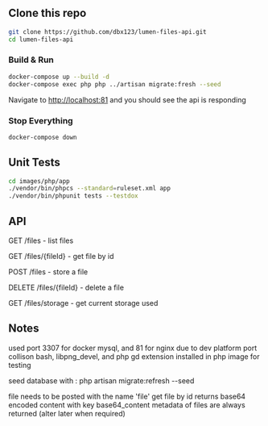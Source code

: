 ## Clone this repo

```bash
git clone https://github.com/dbx123/lumen-files-api.git
cd lumen-files-api
```

### Build & Run

```bash
docker-compose up --build -d
docker-compose exec php php ../artisan migrate:fresh --seed
```

Navigate to [http://localhost:81](http://localhost:81) and you should see the api is responding


### Stop Everything

```bash
docker-compose down
```

## Unit Tests

```bash
cd images/php/app
./vendor/bin/phpcs --standard=ruleset.xml app
./vendor/bin/phpunit tests --testdox
```

## API

GET         /files          - list files

GET         /files/{fileId} - get file by id

POST        /files          - store a file

DELETE      /files/{fileId} - delete a file

GET         /files/storage  - get current storage used

## Notes

used port 3307 for docker mysql, and 81 for nginx due to dev platform port collison
bash, libpng_devel, and php gd extension installed in php image for testing

seed database with : php artisan migrate:refresh --seed

file needs to be posted with the name 'file'
get file by id returns base64 encoded content with key base64_content
metadata of files are always returned (alter later when required)
